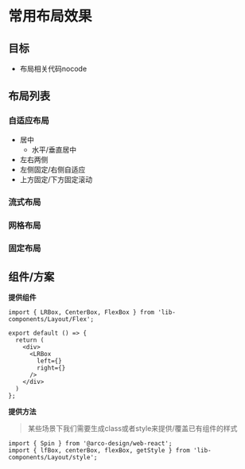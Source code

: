 # 常用布局效果

## 目标

* 布局相关代码nocode

## 布局列表

### 自适应布局

* 居中
  * 水平/垂直居中
* 左右两侧
* 左侧固定/右侧自适应
* 上方固定/下方固定滚动

### 流式布局

### 网格布局

### 固定布局

## 组件/方案

**提供组件**

```tsx
import { LRBox, CenterBox, FlexBox } from 'lib-components/Layout/Flex';

export default () => {
  return (
    <div>
      <LRBox
        left={}
        right={}
      />
    </div>
  )
};
```

**提供方法**

> 某些场景下我们需要生成class或者style来提供/覆盖已有组件的样式

```tsx
import { Spin } from '@arco-design/web-react';
import { lfBox, centerBox, flexBox, getStyle } from 'lib-components/Layout/style';

```
